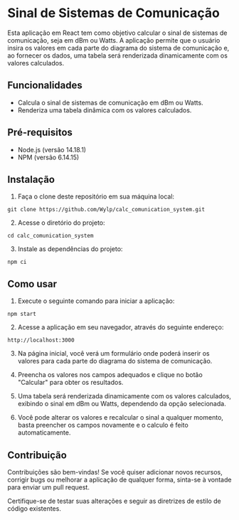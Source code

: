 # Sinal de Sistemas de Comunicação

Esta aplicação em React tem como objetivo calcular o sinal de sistemas de comunicação, seja em dBm ou Watts. A aplicação permite que o usuário insira os valores em cada parte do diagrama do sistema de comunicação e, ao fornecer os dados, uma tabela será renderizada dinamicamente com os valores calculados.

## Funcionalidades

- Calcula o sinal de sistemas de comunicação em dBm ou Watts.
- Renderiza uma tabela dinâmica com os valores calculados.

## Pré-requisitos

- Node.js (versão 14.18.1)
- NPM (versão 6.14.15)

## Instalação

1. Faça o clone deste repositório em sua máquina local:

```
git clone https://github.com/Wylp/calc_comunication_system.git
```

2. Acesse o diretório do projeto:

```
cd calc_comunication_system
```

3. Instale as dependências do projeto:

```
npm ci
```

## Como usar

1. Execute o seguinte comando para iniciar a aplicação:

```
npm start
```

2. Acesse a aplicação em seu navegador, através do seguinte endereço:

```
http://localhost:3000
```

3. Na página inicial, você verá um formulário onde poderá inserir os valores para cada parte do diagrama do sistema de comunicação.

4. Preencha os valores nos campos adequados e clique no botão "Calcular" para obter os resultados.

5. Uma tabela será renderizada dinamicamente com os valores calculados, exibindo o sinal em dBm ou Watts, dependendo da opção selecionada.

6. Você pode alterar os valores e recalcular o sinal a qualquer momento, basta preencher os campos novamente e o calculo é feito automaticamente.

## Contribuição

Contribuições são bem-vindas! Se você quiser adicionar novos recursos, corrigir bugs ou melhorar a aplicação de qualquer forma, sinta-se à vontade para enviar um pull request.

Certifique-se de testar suas alterações e seguir as diretrizes de estilo de código existentes.
